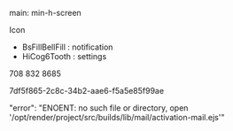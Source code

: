 main: min-h-screen

Icon
- BsFillBellFill : notification
- HiCog6Tooth : settings

708 832 8685

7df5f865-2c8c-34b2-aae6-f5a5e85f99ae

"error": "ENOENT: no such file or directory, open '/opt/render/project/src/builds/lib/mail/activation-mail.ejs'"